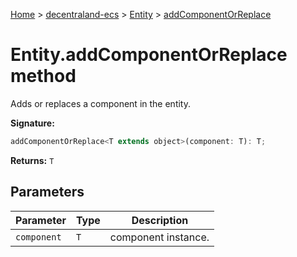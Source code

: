 [Home](./index) &gt; [decentraland-ecs](./decentraland-ecs.md) &gt; [Entity](./decentraland-ecs.entity.md) &gt; [addComponentOrReplace](./decentraland-ecs.entity.addcomponentorreplace.md)

# Entity.addComponentOrReplace method

Adds or replaces a component in the entity.

**Signature:**
```javascript
addComponentOrReplace<T extends object>(component: T): T;
```
**Returns:** `T`

## Parameters

|  Parameter | Type | Description |
|  --- | --- | --- |
|  `component` | `T` | component instance. |

